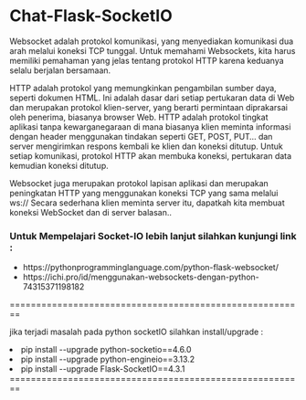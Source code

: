 # Chat-Flask-SocketIO
Websocket adalah protokol komunikasi, yang menyediakan komunikasi dua arah melalui koneksi TCP tunggal.
Untuk memahami Websockets, kita harus memiliki pemahaman yang jelas tentang protokol HTTP karena keduanya selalu berjalan bersamaan.

HTTP adalah protokol yang memungkinkan pengambilan sumber daya, seperti dokumen HTML. 
Ini adalah dasar dari setiap pertukaran data di Web dan merupakan protokol klien-server, yang berarti permintaan diprakarsai oleh penerima, biasanya browser Web.
HTTP adalah protokol tingkat aplikasi tanpa kewarganegaraan di mana biasanya klien meminta informasi dengan header
menggunakan tindakan seperti GET, POST, PUT… dan server mengirimkan respons kembali ke klien dan koneksi ditutup.
Untuk setiap komunikasi, protokol HTTP akan membuka koneksi, pertukaran data kemudian koneksi ditutup.

Websocket juga merupakan protokol lapisan aplikasi dan merupakan peningkatan HTTP yang menggunakan koneksi TCP yang sama melalui ws://
Secara sederhana klien meminta server itu, dapatkah kita membuat koneksi WebSocket dan di server balasan..

<h3>Untuk Mempelajari Socket-IO lebih lanjut silahkan kunjungi link :</h3>
<ul>
  <li>https://pythonprogramminglanguage.com/python-flask-websocket/</li>
  <li>https://ichi.pro/id/menggunakan-websockets-dengan-python-74315371198182</li>
</ul>

========================================================
<p>jika terjadi masalah pada python socketIO silahkan install/upgrade :</p>

<li>pip install --upgrade python-socketio==4.6.0</li>
<li>pip install --upgrade python-engineio==3.13.2</li>
<li>pip install --upgrade Flask-SocketIO==4.3.1</li>
========================================================
